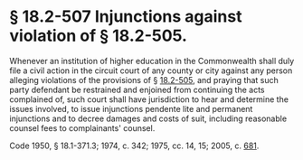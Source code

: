 # § 18.2-507 Injunctions against violation of § 18.2-505.

<p>Whenever an institution of higher education in the Commonwealth shall duly file a civil action in the circuit court of any county or city against any person alleging violations of the provisions of § <a href='http://law.lis.virginia.gov/vacode/18.2-505/'>18.2-505</a>, and praying that such party defendant be restrained and enjoined from continuing the acts complained of, such court shall have jurisdiction to hear and determine the issues involved, to issue injunctions pendente lite and permanent injunctions and to decree damages and costs of suit, including reasonable counsel fees to complainants' counsel.</p><p>Code 1950, § 18.1-371.3; 1974, c. 342; 1975, cc. 14, 15; 2005, c. <a href='http://lis.virginia.gov/cgi-bin/legp604.exe?051+ful+CHAP0681'>681</a>.</p>